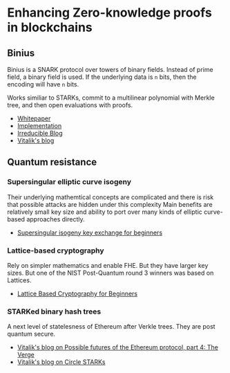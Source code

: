 # Enhancing Zero-knowledge proofs in blockchains

## Binius

Binius is a SNARK protocol over towers of binary fields. Instead of prime field,
a binary field is used. If the underlying data is `n` bits, then the encoding
will have `n` bits.

Works similiar to STARKs, commit to a multilinear polynomial with Merkle tree,
and then open evaluations with proofs.

- [Whitepaper](https://eprint.iacr.org/2023/1784.pdf)
- [Implementation](https://gitlab.com/IrreducibleOSS/binius/)
- [Irreducible Blog](https://www.irreducible.com/posts/binius-hardware-optimized-snark)
- [Vitalik's blog](https://vitalik.eth.limo/general/2024/04/29/binius.html)

## Quantum resistance

### Supersingular elliptic curve isogeny

Their underlying mathemtical concepts are complicated and there is risk that
possible attacks are hidden under this complexity Main benefits are relatively
small key size and ability to port over many kinds of elliptic curve-based
approaches directly.

- [Supersingular isogeny key exchange for beginners](https://eprint.iacr.org/2019/1321.pdf)

### Lattice-based cryptography

Rely on simpler mathematics and enable FHE. But they have larger key sizes.
But one of the NIST Post-Quantum round 3 winners was based on Lattices.

- [Lattice Based Cryptography for Beginners](https://eprint.iacr.org/2015/938.pdf)

### STARKed binary hash trees

A next level of statelesness of Ethereum after Verkle trees. They are post
quantum secure.

- [Vitalik's blog on Possible futures of the Ethereum protocol, part 4: The Verge](https://vitalik.eth.limo/general/2024/10/23/futures4.html#1)
- [Vitalik's blog on Circle STARKs](https://vitalik.eth.limo/general/2024/07/23/circlestarks.html)
